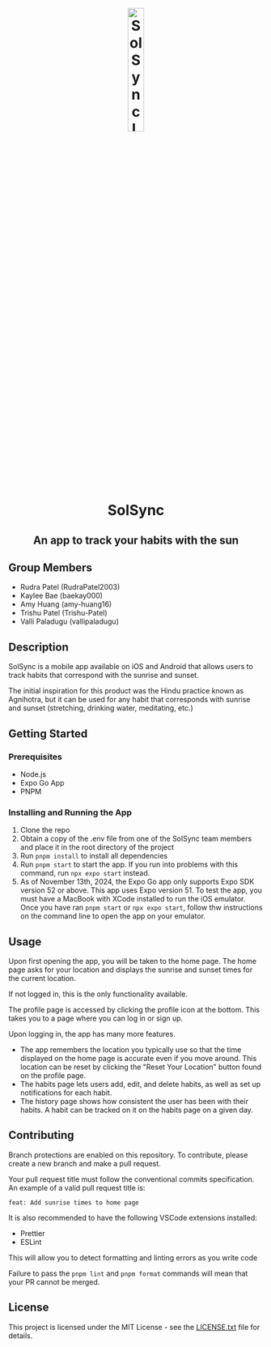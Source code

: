<h1 align="center">
  <br>
    <img src="assets/app-icon.png" alt="SolSync Logo" width="25%">  
  <br>
    SolSync
  <br>
</h1>

<h2 align="center">An app to track your habits with the sun</h2>

## Group Members

- Rudra Patel (RudraPatel2003)
- Kaylee Bae (baekay000)
- Amy Huang (amy-huang16)
- Trishu Patel (Trishu-Patel)
- Valli Paladugu (vallipaladugu)

## Description

SolSync is a mobile app available on iOS and Android that allows users to track habits that correspond with the sunrise and sunset.

The initial inspiration for this product was the Hindu practice known as Agnihotra, but it can be used for any habit that corresponds with sunrise and sunset (stretching, drinking water, meditating, etc.)

## Getting Started

### Prerequisites

- Node.js
- Expo Go App
- PNPM

### Installing and Running the App

1. Clone the repo
2. Obtain a copy of the .env file from one of the SolSync team members and place it in the root directory of the project
3. Run `pnpm install` to install all dependencies
4. Run `pnpm start` to start the app. If you run into problems with this command, run `npx expo start` instead.
5. As of November 13th, 2024, the Expo Go app only supports Expo SDK version 52 or above. This app uses Expo version 51. To test the app, you must have a MacBook with XCode installed to run the iOS emulator. Once you have ran `pnpm start` or `npx expo start`, follow thw instructions on the command line to open the app on your emulator.

## Usage

Upon first opening the app, you will be taken to the home page.
The home page asks for your location and displays the sunrise and sunset times for the current location.

If not logged in, this is the only functionality available.

The profile page is accessed by clicking the profile icon at the bottom. This takes you to a page where you can log in or sign up.

Upon logging in, the app has many more features.

- The app remembers the location you typically use so that the time displayed on the home page is accurate even if you move around. This location can be reset by clicking the "Reset Your Location" button found on the profile page.
- The habits page lets users add, edit, and delete habits, as well as set up notifications for each habit.
- The history page shows how consistent the user has been with their habits. A habit can be tracked on it on the habits page on a given day.

## Contributing

Branch protections are enabled on this repository.
To contribute, please create a new branch and make a pull request.

Your pull request title must follow the conventional commits specification. An example of a valid pull request title is:

```text
feat: Add sunrise times to home page
```

It is also recommended to have the following VSCode extensions installed:

- Prettier
- ESLint

This will allow you to detect formatting and linting errors as you write code

Failure to pass the `pnpm lint` and `pnpm format` commands will mean that your PR cannot be merged.

## License

This project is licensed under the MIT License - see the [LICENSE.txt](LICENSE.txt) file for details.
